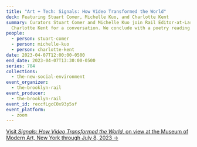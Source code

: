 ```yaml
---
title: "Art + Tech: Signals: How Video Transformed the World"
deck: Featuring Stuart Comer, Michelle Kuo, and Charlotte Kent
summary: Curators Stuart Comer and Michelle Kuo join Rail Editor-at-Large
  Charlotte Kent for a conversation. We conclude with a poetry reading.
people:
  - person: stuart-comer
  - person: michelle-kuo
  - person: charlotte-kent
date: 2023-04-07T12:00:00-0500
end_date: 2023-04-07T13:30:00-0500
series: 784
collections:
  - the-new-social-environment
event_organizer:
  - the-brooklyn-rail
event_producer:
  - the-brooklyn-rail
event_id: reccfLgcC0x93p5sf
event_platform:
  - zoom
---
```

[V﻿isit *Signals: How Video Transformed the World*, on view at the Museum of Modern Art, New York through July 8, 2023 →](https://www.moma.org/calendar/exhibitions/5224)